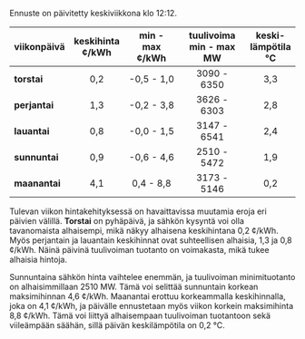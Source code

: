 Ennuste on päivitetty keskiviikkona klo 12:12.

| viikonpäivä  | keskihinta<br>¢/kWh | min - max<br>¢/kWh | tuulivoima<br>min - max<br>MW | keski-<br>lämpötila<br>°C |
|:-------------|:----------------:|:----------------:|:-------------:|:-------------:|
| **torstai**  | 0,2              | -0,5 - 1,0       | 3090 - 6350   | 3,3           |
| **perjantai**| 1,3              | -0,2 - 3,8       | 3626 - 6303   | 2,8           |
| **lauantai** | 0,8              | -0,0 - 1,5       | 3147 - 6541   | 2,4           |
| **sunnuntai**| 0,9              | -0,6 - 4,6       | 2510 - 5472   | 1,9           |
| **maanantai**| 4,1              | 0,4 - 8,8        | 3173 - 5146   | 0,2           |

Tulevan viikon hintakehityksessä on havaittavissa muutamia eroja eri päivien välillä. **Torstai** on pyhäpäivä, ja sähkön kysyntä voi olla tavanomaista alhaisempi, mikä näkyy alhaisena keskihintana 0,2 ¢/kWh. Myös perjantain ja lauantain keskihinnat ovat suhteellisen alhaisia, 1,3 ja 0,8 ¢/kWh. Näinä päivinä tuulivoiman tuotanto on voimakasta, mikä tukee alhaisia hintoja. 

Sunnuntaina sähkön hinta vaihtelee enemmän, ja tuulivoiman minimituotanto on alhaisimmillaan 2510 MW. Tämä voi selittää sunnuntain korkean maksimihinnan 4,6 ¢/kWh. Maanantai erottuu korkeammalla keskihinnalla, joka on 4,1 ¢/kWh, ja päivälle ennustetaan myös viikon korkein maksimihinta 8,8 ¢/kWh. Tämä voi liittyä alhaisempaan tuulivoiman tuotantoon sekä viileämpään säähän, sillä päivän keskilämpötila on 0,2 °C.